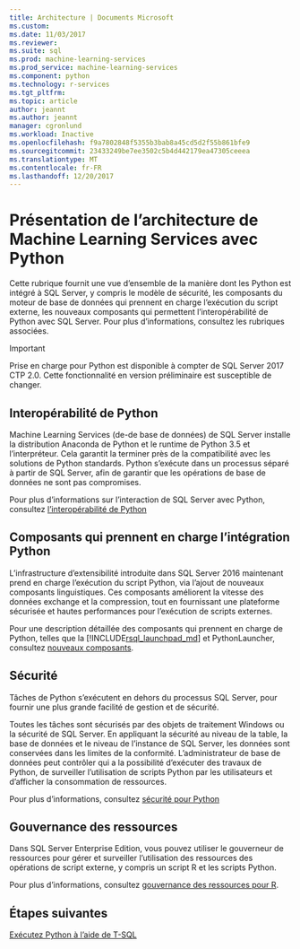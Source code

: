 ```yaml
---
title: Architecture | Documents Microsoft
ms.custom: 
ms.date: 11/03/2017
ms.reviewer: 
ms.suite: sql
ms.prod: machine-learning-services
ms.prod_service: machine-learning-services
ms.component: python
ms.technology: r-services
ms.tgt_pltfrm: 
ms.topic: article
author: jeannt
ms.author: jeannt
manager: cgronlund
ms.workload: Inactive
ms.openlocfilehash: f9a7802848f5355b3bab8a45cd5d2f55b861bfe9
ms.sourcegitcommit: 23433249be7ee3502c5b4d442179ea47305ceeea
ms.translationtype: MT
ms.contentlocale: fr-FR
ms.lasthandoff: 12/20/2017
---
```

# <a name="architecture-overview-for-machine-learning-services-with-python"></a>Présentation de l’architecture de Machine Learning Services avec Python

Cette rubrique fournit une vue d’ensemble de la manière dont les Python est intégré à SQL Server, y compris le modèle de sécurité, les composants du moteur de base de données qui prennent en charge l’exécution du script externe, les nouveaux composants qui permettent l’interopérabilité de Python avec SQL Server. Pour plus d’informations, consultez les rubriques associées.

> [!IMPORTANT]
> Prise en charge pour Python est disponible à compter de SQL Server 2017 CTP 2.0. Cette fonctionnalité en version préliminaire est susceptible de changer.

## <a name="python-interoperability"></a>Interopérabilité de Python

Machine Learning Services (de-de base de données) de SQL Server installe la distribution Anaconda de Python et le runtime de Python 3.5 et l’interpréteur. Cela garantit la terminer près de la compatibilité avec les solutions de Python standards. Python s’exécute dans un processus séparé à partir de SQL Server, afin de garantir que les opérations de base de données ne sont pas compromises.

Pour plus d’informations sur l’interaction de SQL Server avec Python, consultez [l’interopérabilité de Python](../../advanced-analytics/python/python-interoperability.md)

## <a name="components-that-support-python-integration"></a>Composants qui prennent en charge l’intégration Python

L’infrastructure d’extensibilité introduite dans SQL Server 2016 maintenant prend en charge l’exécution du script Python, via l’ajout de nouveaux composants linguistiques. Ces composants améliorent la vitesse des données exchange et la compression, tout en fournissant une plateforme sécurisée et hautes performances pour l’exécution de scripts externes.

Pour une description détaillée des composants qui prennent en charge de Python, telles que la [!INCLUDE[rsql_launchpad_md](../../includes/rsql-launchpad-md.md)] et PythonLauncher, consultez [nouveaux composants](../../advanced-analytics/python/new-components-in-sql-server-to-support-python-integration.md).

## <a name="security"></a>Sécurité

Tâches de Python s’exécutent en dehors du processus SQL Server, pour fournir une plus grande facilité de gestion et de sécurité.

Toutes les tâches sont sécurisés par des objets de traitement Windows ou la sécurité de SQL Server. En appliquant la sécurité au niveau de la table, la base de données et le niveau de l’instance de SQL Server, les données sont conservées dans les limites de la conformité. L’administrateur de base de données peut contrôler qui a la possibilité d’exécuter des travaux de Python, de surveiller l’utilisation de scripts Python par les utilisateurs et d’afficher la consommation de ressources.

Pour plus d’informations, consultez [sécurité pour Python](../../advanced-analytics/python/security-overview-sql-server-python-services.md)

## <a name="resource-governance"></a>Gouvernance des ressources

Dans SQL Server Enterprise Edition, vous pouvez utiliser le gouverneur de ressources pour gérer et surveiller l’utilisation des ressources des opérations de script externe, y compris un script R et les scripts Python.

Pour plus d’informations, consultez [gouvernance des ressources pour R](../../advanced-analytics/r/resource-governance-for-r-services.md).

## <a name="next-steps"></a>Étapes suivantes

[Exécutez Python à l’aide de T-SQL](../tutorials/run-python-using-t-sql.md)
